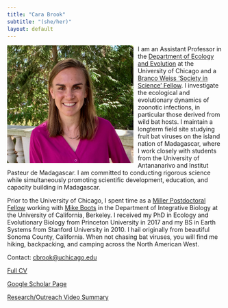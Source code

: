 ```yaml
---
title: "Cara Brook"
subtitle: "(she/her)"
layout: default
---
```

<img src="/assets/carabrook-headshot-2020.jpeg" alt="headshot" style="height: 275px; padding-right: 10px;" align="left"> I am an Assistant Professor in the [Department of Ecology and Evolution](https://ecologyandevolution.uchicago.edu/) at the University of Chicago and a [Branco Weiss ‘Society in Science’ Fellow](https://brancoweissfellowship.org/). I investigate the ecological and evolutionary dynamics of zoonotic infections, in particular those derived from wild bat hosts. I maintain a longterm field site studying fruit bat viruses on  the island nation of Madagascar, where I work closely with students from the University of Antananarivo and Institut Pasteur de Madagascar. I am committed to conducting rigorous science while simultaneously promoting scientific development, education, and capacity building in Madagascar.  

Prior to the University of Chicago, I spent time as a [Miller Postdoctoral Fellow](http://miller.berkeley.edu/) working with [Mike Boots](https://bootslab.org/) in the Department of Integrative Biology at the University of California, Berkeley. I received my PhD in Ecology and Evolutionary Biology from Princeton University in 2017 and my BS in Earth Systems from Stanford University in 2010. I hail originally from beautiful Sonoma County, California. When not chasing bat viruses, you will find me hiking, backpacking, and camping across the North American West. 


Contact: cbrook@uchicago.edu

<a href="/assets/CV_CaraBrook_Full_July2021">Full CV</a>

<a href="https://scholar.google.com/citations?user=jDzdfmMAAAAJ&hl=en&oi=ao">Google Scholar Page</a>

<a href="https://www.youtube.com/embed/8AMpIQ9gTbE">Research/Outreach Video Summary</a>

